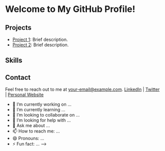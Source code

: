 # Welcome to My GitHub Profile!

## Projects
- [Project 1](link-to-project-1): Brief description.
- [Project 2](link-to-project-2): Brief description.

## Skills


## Contact
Feel free to reach out to me at [your-email@example.com](mailto:your-email@example.com).
[LinkedIn](https://www.linkedin.com/in/yourusername) | [Twitter](https://twitter.com/yourusername) | [Personal Website](https://www.yourwebsite.com)



- 🔭 I’m currently working on ...
- 🌱 I’m currently learning ...
- 👯 I’m looking to collaborate on ...
- 🤔 I’m looking for help with ...
- 💬 Ask me about ...
- 📫 How to reach me: ...
- 😄 Pronouns: ...
- ⚡ Fun fact: ...
-->
